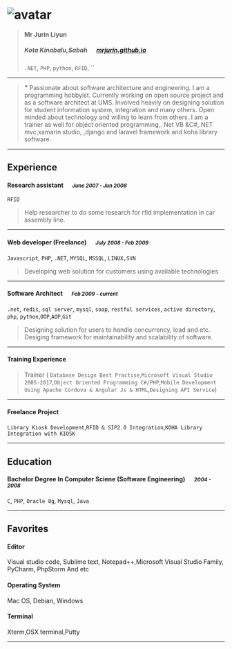 # ![avatar][]

> #### Mr Jurin Liyun
> #####  Kota Kinabalu,Sabah &emsp; [mrjurin.github.io][homepage]
> `.NET`, `PHP`, `python`, `RFID`, ``

---
> **"** Passionate about software architecture and engineering. I am a programming hobbyist. Currently working on open source project and as a software architect at UMS. Involved heavily on designing solution for student information system, integration and many others. Open minded about technology and willing to learn from others. I am a trainer as well for object oriented programming,. Net VB &C#,.NET mvc,xamarin studio,  ,django and laravel framework and koha library software. 


---
## Experience
#### Research assistant &emsp; <small>*June 2007 - Jun 2008*</small>
`RFID`
> Help researcher to do some research for rfid implementation in car assembly line. 

---
#### Web developer (Freelance) &emsp; <small>*July 2008 - Feb 2009*</small>
`Javascript`, `PHP`, `.NET`, `MYSQL`, `MSSQL`, `LINUX,SVN`
> Developing web solution for customers using available technologies

---
#### Software Architect &emsp; <small>*Feb 2009 - current*</small>
`.net`, `redis`, `sql server`, `mysql`, `soap`, `restful services`, `active directory`, `php`, `python`,`OOP`,`AOP`,`Git`
> Designing solution for users to handle concurrency, load and etc. Desiging framework for maintainability and scalability of software. 

---
#### Training Experience</small>
>Trainer (
`Database Design Best Practise`,`Microsoft Visual Studio 2005-2017`,`Object Oriented Programming C#/PHP`,`Mobile Development Using Apache Cordova & Angular Js & HTML`,`Designing API Service`)

---

#### Freelance Project</small>
`Library Kiosk Development`,`RFID & SIP2.0 Integration`,`KOHA Library Integration with KIOSK`

---
## Education
#### Bachelor Degree In Computer Sciene (Software Engineering)  &emsp; <small>*2004 - 2008*</small>
`C`, `PHP`, `Oracle 8g`, `Mysql`, `Java`

---
## Favorites
#### Editor
Visual studio code, Sublime text, Notepad++,Microsoft Visual Studio Family, PyCharm, PhpStorm And etc
#### Operating System
Mac OS, Debian, Windows
#### Terminal
Xterm,OSX terminal,Putty

---
[avatar]:https://avatars2.githubusercontent.com/u/6701791?v=3&u=40f6b23bef3ae7b2a3c6632a53c317814c0942e4&s=400
[homepage]: https://mrjurin.github.io

